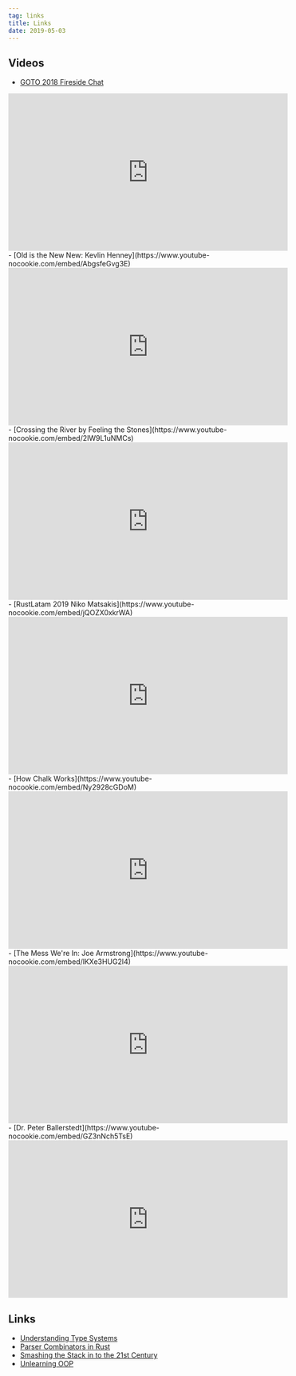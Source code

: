 ```yaml
---
tag: links
title: Links
date: 2019-05-03
---
```


## Videos

- [GOTO 2018 Fireside Chat](https://www.youtube-nocookie.com/embed/Pnn7GaUlydM)
<iframe width="560" height="315" src="https://www.youtube-nocookie.com/embed/Pnn7GaUlydM" frameborder="0" allow="accelerometer; autoplay; encrypted-media; gyroscope; picture-in-picture" allowfullscreen></iframe>
- [Old is the New New: Kevlin Henney](https://www.youtube-nocookie.com/embed/AbgsfeGvg3E)
<iframe width="560" height="315" src="https://www.youtube-nocookie.com/embed/AbgsfeGvg3E" frameborder="0" allow="accelerometer; autoplay; encrypted-media; gyroscope; picture-in-picture" allowfullscreen></iframe>
- [Crossing the River by Feeling the Stones](https://www.youtube-nocookie.com/embed/2IW9L1uNMCs)
<iframe width="560" height="315" src="https://www.youtube-nocookie.com/embed/2IW9L1uNMCs" frameborder="0" allow="accelerometer; autoplay; encrypted-media; gyroscope; picture-in-picture" allowfullscreen></iframe>
- [RustLatam 2019 Niko Matsakis](https://www.youtube-nocookie.com/embed/jQOZX0xkrWA)
  <iframe width="560" height="315" src="https://www.youtube-nocookie.com/embed/jQOZX0xkrWA" frameborder="0" allow="accelerometer; autoplay; encrypted-media; gyroscope; picture-in-picture" allowfullscreen></iframe>
- [How Chalk Works](https://www.youtube-nocookie.com/embed/Ny2928cGDoM)
  <iframe width="560" height="315" src="https://www.youtube-nocookie.com/embed/Ny2928cGDoM" frameborder="0" allow="accelerometer; autoplay; encrypted-media; gyroscope; picture-in-picture" allowfullscreen></iframe>
- [The Mess We're In: Joe Armstrong](https://www.youtube-nocookie.com/embed/lKXe3HUG2l4)
  <iframe width="560" height="315" src="https://www.youtube-nocookie.com/embed/lKXe3HUG2l4" frameborder="0" allow="accelerometer; autoplay; encrypted-media; gyroscope; picture-in-picture" allowfullscreen></iframe>
- [Dr. Peter Ballerstedt](https://www.youtube-nocookie.com/embed/GZ3nNch5TsE)
<iframe width="560" height="315" src="https://www.youtube-nocookie.com/embed/GZ3nNch5TsE" frameborder="0" allow="accelerometer; autoplay; encrypted-media; gyroscope; picture-in-picture" allowfullscreen></iframe>

## Links

- [Understanding Type Systems](http://blog.steveklabnik.com/posts/2010-07-17-what-to-know-before-debating-type-systems)
- [Parser Combinators in Rust](https://bodil.lol/parser-combinators/)
- [Smashing the Stack in to the 21st Century](https://thesquareplanet.com/blog/smashing-the-stack-21st-century/)
- [Unlearning OOP](https://dpc.pw/the-faster-you-unlearn-oop-the-better-for-you-and-your-software)